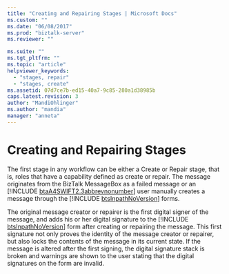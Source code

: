 ```yaml
---
title: "Creating and Repairing Stages | Microsoft Docs"
ms.custom: ""
ms.date: "06/08/2017"
ms.prod: "biztalk-server"
ms.reviewer: ""

ms.suite: ""
ms.tgt_pltfrm: ""
ms.topic: "article"
helpviewer_keywords: 
  - "stages, repair"
  - "stages, create"
ms.assetid: 07d7ce7b-ed15-40a7-9c85-280a1d38985b
caps.latest.revision: 3
author: "MandiOhlinger"
ms.author: "mandia"
manager: "anneta"
---
```

# Creating and Repairing Stages
The first stage in any workflow can be either a Create or Repair stage, that is, roles that have a capability defined as create or repair. The message originates from the BizTalk MessageBox as a failed message or an [!INCLUDE [btaA4SWIFT2.3abbrevnonumber](../../includes/btaa4swift2-3abbrevnonumber-md.md)] user manually creates a message through the [!INCLUDE [btsInpathNoVersion](../../includes/btsinpathnoversion-md.md)] forms.  
  
 The original message creator or repairer is the first digital signer of the message, and adds his or her digital signature to the [!INCLUDE [btsInpathNoVersion](../../includes/btsinpathnoversion-md.md)] form after creating or repairing the message. This first signature not only proves the identity of the message creator or repairer, but also locks the contents of the message in its current state. If the message is altered after the first signing, the digital signature stack is broken and warnings are shown to the user stating that the digital signatures on the form are invalid.